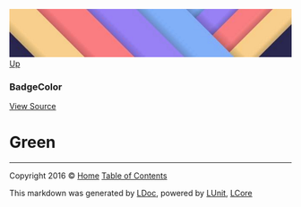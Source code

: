 ![](../Content/LDoc-banner-small.png "")
[Up](BadgeColor.md)

### BadgeColor
[View Source](../Markdown/Color/BadgeColor.cs)

# Green



---

Copyright 2016 &copy; [Home](../../README.md) [Table of Contents](../../TableOfContents.md)

This markdown was generated by [LDoc](https://github.com/CodeSingularity/LDoc), powered by [LUnit](https://github.com/CodeSingularity/LUnit), [LCore](https://github.com/CodeSingularity/LCore)
